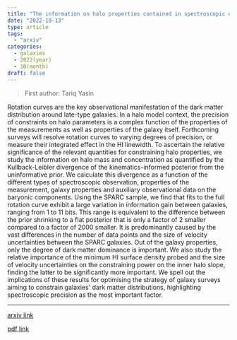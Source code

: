 ```yaml
---
title: "The information on halo properties contained in spectroscopic observations of late-type galaxies"
date: "2022-10-13"
type: article
tags:
  - "arxiv"
categories:
  - galaxies
  - 2022(year)
  - 10(month)
draft: false
---
```

> First author: Tariq Yasin

 Rotation curves are the key observational manifestation of the dark matter
distribution around late-type galaxies. In a halo model context, the precision
of constraints on halo parameters is a complex function of the properties of
the measurements as well as properties of the galaxy itself. Forthcoming
surveys will resolve rotation curves to varying degrees of precision, or
measure their integrated effect in the HI linewidth. To ascertain the relative
significance of the relevant quantities for constraining halo properties, we
study the information on halo mass and concentration as quantified by the
Kullback-Leibler divergence of the kinematics-informed posterior from the
uninformative prior. We calculate this divergence as a function of the
different types of spectroscopic observation, properties of the measurement,
galaxy properties and auxiliary observational data on the baryonic components.
Using the SPARC sample, we find that fits to the full rotation curve exhibit a
large variation in information gain between galaxies, ranging from 1 to 11
bits. This range is equivalent to the difference between the prior shrinking to
a flat posterior that is only a factor of 2 smaller compared to a factor of
2000 smaller. It is predominantly caused by the vast differences in the number
of data points and the size of velocity uncertainties between the SPARC
galaxies. Out of the galaxy properties, only the degree of dark matter
dominance is important. We also study the relative importance of the minimum HI
surface density probed and the size of velocity uncertainties on the
constraining power on the inner halo slope, finding the latter to be
significantly more important. We spell out the implications of these results
for optimising the strategy of galaxy surveys aiming to constrain galaxies'
dark matter distributions, highlighting spectroscopic precision as the most
important factor.

---
[arxiv link](http://arxiv.org/abs/2210.07230v1)

[pdf link](http://arxiv.org/pdf/2210.07230v1)